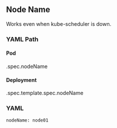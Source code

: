 ## Node Name

Works even when kube-scheduler is down.
 

### YAML Path 

#### Pod 

.spec.nodeName

#### Deployment

.spec.template.spec.nodeName


### YAML 

```
nodeName: node01
```


